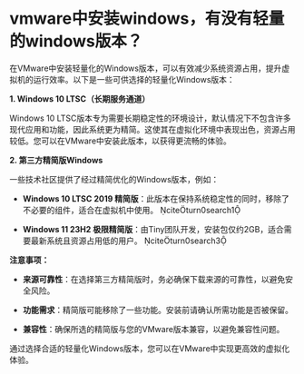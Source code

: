# vmware中安装windows，有没有轻量的windows版本？

在VMware中安装轻量化的Windows版本，可以有效减少系统资源占用，提升虚拟机的运行效率。以下是一些可供选择的轻量化Windows版本：

**1. Windows 10 LTSC（长期服务通道）**

Windows 10 LTSC版本专为需要长期稳定性的环境设计，默认情况下不包含许多现代应用和功能，因此系统更为精简。这使其在虚拟化环境中表现出色，资源占用较低。您可以在VMware中安装此版本，以获得更流畅的体验。

**2. 第三方精简版Windows**

一些技术社区提供了经过精简优化的Windows版本，例如：

- **Windows 10 LTSC 2019 精简版**：此版本在保持系统稳定性的同时，移除了不必要的组件，适合在虚拟机中使用。 citeturn0search1

- **Windows 11 23H2 极限精简版**：由Tiny团队开发，安装包仅约2GB，适合需要最新系统且资源占用低的用户。 citeturn0search3

**注意事项：**

- **来源可靠性**：在选择第三方精简版时，务必确保下载来源的可靠性，以避免安全风险。

- **功能需求**：精简版可能移除了一些功能。安装前请确认所需功能是否被保留。

- **兼容性**：确保所选的精简版与您的VMware版本兼容，以避免兼容性问题。

通过选择合适的轻量化Windows版本，您可以在VMware中实现更高效的虚拟化体验。 